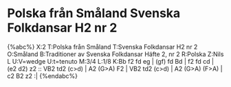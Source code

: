 # Polska från Småland Svenska Folkdansar H2 nr 2

{%abc%}
X:2
T:Polska från Småland
T:Svenska Folkdansar H2 nr 2
O:Småland
B:Traditioner av Svenska Folkdansar Häfte 2, nr 2
R:Polska
Z:Nils L
U:V=wedge
U:t=tenuto
M:3/4
L:1/8
K:Bb
f2 fd eg | (gf) fd Bd | f2 fd cd | (e2 d2) z2 ::
VB2 td2 (c>d) | A2 (G>A) F2 | VB2 td2 (c>d) | A2 (G>A) (F>A) | c2 B2 z2 :|
{%endabc%}
